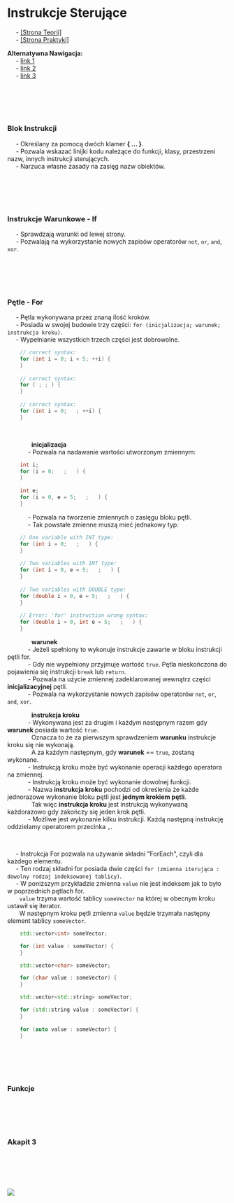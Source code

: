# Instrukcje Sterujące
&nbsp;&nbsp;&nbsp;&nbsp; - [[Strona Teorii]](#podsumowanie-classic-builder) \
&nbsp;&nbsp;&nbsp;&nbsp; - [[Strona Praktyki]](#program-11--productfile--guitar) 

**Alternatywna Nawigacja:**  
&nbsp;&nbsp;&nbsp;&nbsp; - [link 1]() \
&nbsp;&nbsp;&nbsp;&nbsp; - [link 2]() \
&nbsp;&nbsp;&nbsp;&nbsp; - [link 3]()


<br/><br/>
-------------
### Blok Instrukcji
&nbsp;&nbsp;&nbsp;&nbsp; - Określany za pomocą dwóch klamer **{ ... }**. \
&nbsp;&nbsp;&nbsp;&nbsp; - Pozwala wskazać linijki kodu należące do funkcji, klasy, przestrzeni nazw, innych instrukcji sterujących. \
&nbsp;&nbsp;&nbsp;&nbsp; - Narzuca własne zasady na zasięg nazw obiektów.

<br/><br/>
-------------
### Instrukcje Warunkowe - If
&nbsp;&nbsp;&nbsp;&nbsp; - Sprawdzają warunki od lewej strony. \
&nbsp;&nbsp;&nbsp;&nbsp; - Pozwalają na wykorzystanie nowych zapisów operatorów `not`, `or`, `and`, `xor`.

<br/><br/>
-------------
### Pętle - For
&nbsp;&nbsp;&nbsp;&nbsp; - Pętla wykonywana przez znaną ilość kroków. \
&nbsp;&nbsp;&nbsp;&nbsp; - Posiada w swojej budowie trzy części:   ```for (inicjalizacja; warunek; instrukcja kroku)```. \
&nbsp;&nbsp;&nbsp;&nbsp; - Wypełnianie wszystkich trzech części jest dobrowolne.
```cpp
    // correct syntax:
    for (int i = 0; i < 5; ++i) {
    }
    
    // correct syntax:
    for ( ; ; ) {
    }
    
    // correct syntax:
    for (int i = 0;   ; ++i) {
    }
```

<br/>

&nbsp;&nbsp;&nbsp;&nbsp;&nbsp;&nbsp;&nbsp;&nbsp;&nbsp;&nbsp;&nbsp;&nbsp;&nbsp; **inicjalizacja** \
&nbsp;&nbsp;&nbsp;&nbsp;&nbsp;&nbsp;&nbsp;&nbsp;&nbsp;&nbsp;&nbsp; - Pozwala na nadawanie wartości utworzonym zmiennym:
```cpp
    int i;
    for (i = 0;   ;   ) {
    }
    
    int e;
    for (i = 0, e = 5;   ;   ) {
    }
```
&nbsp;&nbsp;&nbsp;&nbsp;&nbsp;&nbsp;&nbsp;&nbsp;&nbsp;&nbsp;&nbsp; - Pozwala na tworzenie zmiennych o zasięgu bloku pętli. \
&nbsp;&nbsp;&nbsp;&nbsp;&nbsp;&nbsp;&nbsp;&nbsp;&nbsp;&nbsp;&nbsp; - Tak powstałe zmienne muszą mieć jednakowy typ:
```cpp
    // One variable with INT type:
    for (int i = 0;   ;   ) {
    }
    
    // Two variables with INT type:
    for (int i = 0, e = 5;   ;   ) {
    }
        
    // Two variables with DOUBLE type:
    for (double i = 0, e = 5;   ;   ) {
    }
   
    // Error: 'for' instruction wrong syntax:
    for (double i = 0, int e = 5;   ;   ) {
    }
```

&nbsp;&nbsp;&nbsp;&nbsp;&nbsp;&nbsp;&nbsp;&nbsp;&nbsp;&nbsp;&nbsp;&nbsp;&nbsp; **warunek** \
&nbsp;&nbsp;&nbsp;&nbsp;&nbsp;&nbsp;&nbsp;&nbsp;&nbsp;&nbsp;&nbsp; - Jeżeli spełniony to wykonuje instrukcje zawarte w bloku instrukcji pętli for. \
&nbsp;&nbsp;&nbsp;&nbsp;&nbsp;&nbsp;&nbsp;&nbsp;&nbsp;&nbsp;&nbsp; - Gdy nie wypełniony przyjmuje wartość `true`. Pętla nieskończona do pojawienia się instrukcji `break` lub `return`. \
&nbsp;&nbsp;&nbsp;&nbsp;&nbsp;&nbsp;&nbsp;&nbsp;&nbsp;&nbsp;&nbsp; - Pozwala na użycie zmiennej zadeklarowanej wewnątrz części **inicjalizacyjnej** pętli. \
&nbsp;&nbsp;&nbsp;&nbsp;&nbsp;&nbsp;&nbsp;&nbsp;&nbsp;&nbsp;&nbsp; - Pozwala na wykorzystanie nowych zapisów operatorów `not`, `or`, `and`, `xor`.

&nbsp;&nbsp;&nbsp;&nbsp;&nbsp;&nbsp;&nbsp;&nbsp;&nbsp;&nbsp;&nbsp;&nbsp;&nbsp; **instrukcja kroku** \
&nbsp;&nbsp;&nbsp;&nbsp;&nbsp;&nbsp;&nbsp;&nbsp;&nbsp;&nbsp;&nbsp; - Wykonywana jest za drugim i każdym następnym razem gdy **warunek** posiada wartość `true`. \
&nbsp;&nbsp;&nbsp;&nbsp;&nbsp;&nbsp;&nbsp;&nbsp;&nbsp;&nbsp;&nbsp;&nbsp;&nbsp; Oznacza to że za pierwszym sprawdzeniem **warunku** instrukcje kroku się nie wykonają. \
&nbsp;&nbsp;&nbsp;&nbsp;&nbsp;&nbsp;&nbsp;&nbsp;&nbsp;&nbsp;&nbsp;&nbsp;&nbsp; A za każdym następnym, gdy **warunek** == `true`, zostaną wykonane. \
&nbsp;&nbsp;&nbsp;&nbsp;&nbsp;&nbsp;&nbsp;&nbsp;&nbsp;&nbsp;&nbsp; - Instrukcją kroku może być wykonanie operacji każdego operatora na zmiennej. \
&nbsp;&nbsp;&nbsp;&nbsp;&nbsp;&nbsp;&nbsp;&nbsp;&nbsp;&nbsp;&nbsp; - Instrukcją kroku może być wykonanie dowolnej funkcji. \
&nbsp;&nbsp;&nbsp;&nbsp;&nbsp;&nbsp;&nbsp;&nbsp;&nbsp;&nbsp;&nbsp; - Nazwa **instrukcja kroku** pochodzi od określenia że każde jednorazowe wykonanie bloku pętli jest **jednym krokiem pętli**. \
&nbsp;&nbsp;&nbsp;&nbsp;&nbsp;&nbsp;&nbsp;&nbsp;&nbsp;&nbsp;&nbsp;&nbsp;&nbsp; Tak więc **instrukcja kroku** jest instrukcją wykonywaną każdorazowo gdy zakończy się jeden krok pętli. \
&nbsp;&nbsp;&nbsp;&nbsp;&nbsp;&nbsp;&nbsp;&nbsp;&nbsp;&nbsp;&nbsp; - Możliwe jest wykonanie kilku instrukcji. Każdą następną instrukcję oddzielamy operatorem przecinka `,`. 

<br/>

&nbsp;&nbsp;&nbsp;&nbsp; - Instrukcja For pozwala na używanie składni "ForEach", czyli dla każdego elementu. \
&nbsp;&nbsp;&nbsp;&nbsp; - Ten rodzaj składni for posiada dwie części ```for (zmienna iterująca : dowolny rodzaj indeksowanej tablicy)```. \
&nbsp;&nbsp;&nbsp;&nbsp; - W poniższym przykładzie zmienna `value` nie jest indeksem jak to było w poprzednich pętlach for. \
&nbsp;&nbsp;&nbsp;&nbsp;&nbsp;&nbsp; `value` trzyma wartość tablicy `someVector` na której w obecnym kroku ustawił się iterator. \
&nbsp;&nbsp;&nbsp;&nbsp;&nbsp;&nbsp; W następnym kroku pętli zmienna `value` będzie trzymała następny element tablicy `someVector`.
```cpp
    std::vector<int> someVector;

    for (int value : someVector) {
    }   
```
```cpp
    std::vector<char> someVector;

    for (char value : someVector) {
    }   
```
```cpp
    std::vector<std::string> someVector;

    for (std::string value : someVector) {
    }   
    
    for (auto value : someVector) {
    }  
```


<br/><br/>
-------------
### Funkcje


<br/><br/>
-------------
### Akapit 3


<br/><br/>
-------------
![](https://github.com/Ptysiek/resources/blob/master/Ver2.PNG)
